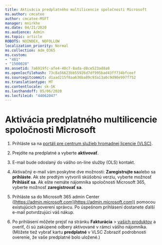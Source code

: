 ```yaml
---
title: Aktivácia predplatného multilicencie spoločnosti Microsoft
ms.author: cmcatee
author: cmcatee-MSFT
manager: mnirkhe
ms.date: 04/21/2020
ms.audience: Admin
ms.topic: article
ROBOTS: NOINDEX, NOFOLLOW
localization_priority: Normal
ms.collection: Adm_O365
ms.custom:
- "481"
- "1500028"
ms.assetid: 7a6919fc-afe4-40c7-8ada-d8ce523ad8a8
ms.openlocfilehash: 73c8a56623bb55926d7df995bad43ff734bfceef
ms.sourcegitcommit: d1aad215f8aa636ba89c93a13a0c9d90e997f752
ms.translationtype: MT
ms.contentlocale: sk-SK
ms.lasthandoff: 05/06/2020
ms.locfileid: "44062047"
---
```

# <a name="activating-a-microsoft-volume-license-subscription"></a>Aktivácia predplatného multilicencie spoločnosti Microsoft

1. Prihláste sa na [portáli pre centrum služieb hromadnej licencie (VLSC)](https://go.microsoft.com/fwlink/p/?LinkId=329762).

2. Prejdite na predplatné a vyberte **aktivovať**.

3. E-mail bude odoslaný do vášho on-line služby (OLS) kontakt.

4. Aktivačný e-mail vám poskytne dve možnosti: **Zaregistrujte sa**alebo sa **prihláste**. Ak ste predtým vytvorili skúšobnú verziu, vyberte možnosť **Prihlásiť sa**. Ak ešte nemáte nájomníka spoločnosti Microsoft 365, vyberte možnosť **zaregistrovať sa**.

5. Prihláste sa do Microsoft 365 admin Center ([https://admin.microsoft.com](https://admin.microsoft.com)) pomocou existujúcich poverení správcu. Po úspešnom prihlásení dostanete ďalší e-mail potvrdzujúci váš nákup.

6. Po prihlásení môžete prejsť na stránku **Fakturácia** \> [vašich produktov](https://go.microsoft.com/fwlink/p/?linkid=842054) a overiť, či sú zakúpené odbery aktivované v rámci vášho nájomníka. (Môžete tiež vybrať kartu **predplatné** v VLSC Zobraziť podrobnosti overenie, že vaše predplatné bolo uložené.)
